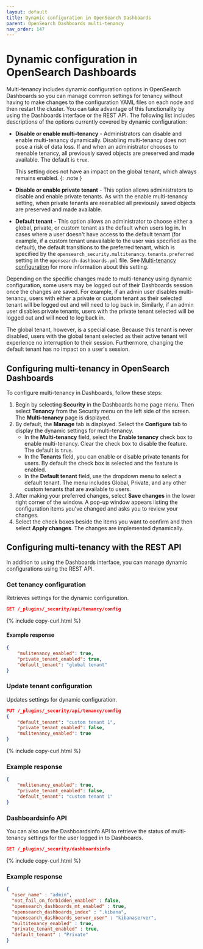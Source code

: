 ```yaml
---
layout: default
title: Dynamic configuration in OpenSearch Dashboards
parent: OpenSearch Dashboards multi-tenancy
nav_order: 147
---
```



# Dynamic configuration in OpenSearch Dashboards

Multi-tenancy includes dynamic configuration options in OpenSearch Dashboards so you can manage common settings for tenancy without having to make changes to the configuration YAML files on each node and then restart the cluster. You can take advantage of this functionality by using the Dashboards interface or the REST API. The following list includes descriptions of the options currently covered by dynamic configuration:

- **Disable or enable multi-tenancy** - Administrators can disable and enable multi-tenancy dynamically. Disabling multi-tenancy does not pose a risk of data loss. If and when an administrator chooses to reenable tenancy, all previously saved objects are preserved and made available.  The default is `true`.
  
  This setting does not have an impact on the global tenant, which always remains enabled.
  {: .note }

- **Disable or enable private tenant** - This option allows administrators to disable and enable private tenants. As with the enable multi-tenancy setting, when private tenants are reenabled all previously saved objects are preserved and made available.
- **Default tenant** - This option allows an administrator to choose either a global, private, or custom tenant as the default when users log in. In cases where a user doesn't have access to the default tenant (for example, if a custom tenant unavailable to the user was specified as the default), the default transitions to the preferred tenant, which is specified by the `opensearch_security.multitenancy.tenants.preferred` setting in the `opensearch-dashboards.yml` file. See [Multi-tenancy configuration]({{site.url}}{{site.baseurl}}/security/multi-tenancy/multi-tenancy-config/) for more information about this setting.

Depending on the specific changes made to multi-tenancy using dynamic configuration, some users may be logged out of their Dashboards session once the changes are saved. For example, if an admin user disables multi-tenancy, users with either a private or custom tenant as their selected tenant will be logged out and will need to log back in. Similarly, if an admin user disables private tenants, users with the private tenant selected will be logged out and will need to log back in. 

The global tenant, however, is a special case. Because this tenant is never disabled, users with the global tenant selected as their active tenant will experience no interruption to their session. Furthermore, changing the default tenant has no impact on a user's session.


## Configuring multi-tenancy in OpenSearch Dashboards

To configure multi-tenancy in Dashboards, follow these steps:

1. Begin by selecting **Security** in the Dashboards home page menu. Then select **Tenancy** from the Security menu on the left side of the screen. The **Multi-tenancy** page is displayed. 
1. By default, the **Manage** tab is displayed. Select the **Configure** tab to display the dynamic settings for multi-tenancy.
   * In the **Multi-tenancy** field, select the **Enable tenancy** check box to enable multi-tenancy. Clear the check box to disable the feature. The default is `true`.
   * In the **Tenants** field, you can enable or disable private tenants for users. By default the check box is selected and the feature is enabled.
   * In the **Default tenant** field, use the dropdown menu to select a default tenant. The menu includes Global, Private, and any other custom tenants that are available to users.
1. After making your preferred changes, select **Save changes** in the lower right corner of the window. A pop-up window appears listing the configuration items you've changed and asks you to review your changes.
1. Select the check boxes beside the items you want to confirm and then select **Apply changes**. The changes are implemented dynamically.


## Configuring multi-tenancy with the REST API

In addition to using the Dashboards interface, you can manage dynamic configurations using the REST API. 

### Get tenancy configuration

Retrieves settings for the dynamic configuration.

```json
GET /_plugins/_security/api/tenancy/config
```
{% include copy-curl.html %}

#### Example response

```json
{
    "mulitenancy_enabled": true,
    "private_tenant_enabled": true,
    "default_tenant": "global tenant"
}
```

### Update tenant configuration

Updates settings for dynamic configuration.

```json
PUT /_plugins/_security/api/tenancy/config
{
    "default_tenant": "custom tenant 1",
    "private_tenant_enabled": false,
    "mulitenancy_enabled": true
}
```
{% include copy-curl.html %}

### Example response

```json
{
    "mulitenancy_enabled": true,
    "private_tenant_enabled": false,
    "default_tenant": "custom tenant 1"
}
```

### Dashboardsinfo API

You can also use the Dashboardsinfo API to retrieve the status of multi-tenancy settings for the user logged in to Dashboards.

```json
GET /_plugins/_security/dashboardsinfo
```
{% include copy-curl.html %}

### Example response

```json
{
  "user_name" : "admin",
  "not_fail_on_forbidden_enabled" : false,
  "opensearch_dashboards_mt_enabled" : true,
  "opensearch_dashboards_index" : ".kibana",
  "opensearch_dashboards_server_user" : "kibanaserver",
  "multitenancy_enabled" : true,
  "private_tenant_enabled" : true,
  "default_tenant" : "Private"
}
```

